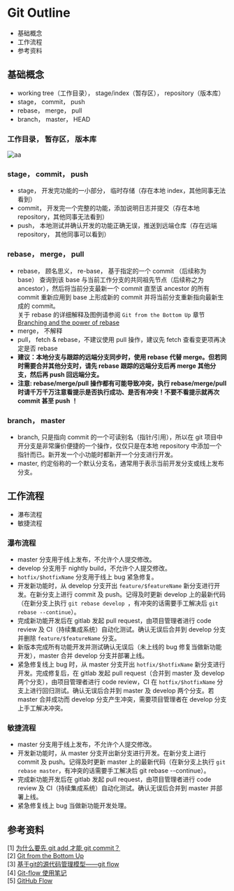 # Git Outline

* 基础概念
* 工作流程
* 参考资料

## 基础概念
* working tree（工作目录）， stage/index（暂存区）， repository（版本库）
* stage， commit， push
* rebase， merge， pull
* branch， master， HEAD

### 工作目录， 暂存区， 版本库
![aa](https://jwiegley.github.io/git-from-the-bottom-up/images/lifecycle.png)

### stage， commit， push
* stage， 开发完功能的一小部分， 临时存储（存在本地 index，其他同事无法看到）
* commit， 开发完一个完整的功能，添加说明日志并提交（存在本地 repository，其他同事无法看到）
* push， 本地测试并确认开发的功能正确无误，推送到远端仓库（存在远端 repository， 其他同事可以看到）

### rebase， merge， pull
* rebase， 顾名思义， re-base， 基于指定的一个 commit （后续称为 base） 查询到该 base 与当前工作分支的共同祖先节点（后续称之为 ancestor），然后将当前分支最新一个 commit 直至该 ancestor 的所有 commit 重新应用到 base 上形成新的 commit 并将当前分支重新指向最新生成的 commit。   
关于 rebase 的详细解释及图例请参阅 `Git from the Bottom Up` 章节 [Branching and the power of rebase](https://jwiegley.github.io/git-from-the-bottom-up/1-Repository/7-branching-and-the-power-of-rebase.html)
* merge， 不解释
* pull， fetch & rebase，不建议使用 pull 操作，建议先 fetch 查看变更项再决定是否 rebase
* **建议：本地分支与跟踪的远端分支同步时，使用 rebase 代替 merge。但若同时需要合并其他分支时，请先 rebase 跟踪的远端分支后再 merge 其他分支，然后再 push 回远端分支。** 
* **注意: rebase/merge/pull 操作都有可能导致冲突，执行 rebase/merge/pull 时请千万千万注意看提示是否执行成功、是否有冲突！不要不看提示就再次 commit 甚至 push ！**

### branch， master
* branch, 只是指向 commit 的一个可读别名（指针/引用），所以在 git 项目中开分支是非常廉价便捷的一个操作，仅仅只是在本地 repository 中添加一个指针而已。新开发一个小功能时都新开一个分支进行开发。
* master, 约定俗称的一个默认分支名，通常用于表示当前开发分支或线上发布分支。

## 工作流程
* 瀑布流程
* 敏捷流程

### 瀑布流程
* master 分支用于线上发布，不允许个人提交修改。
* develop 分支用于 nightly build，不允许个人提交修改。
* `hotfix/$hotfixName` 分支用于线上 bug 紧急修复。
* 开发新功能时，从 develop 分支开出 `feature/$featureName` 新分支进行开发。在新分支上进行 commit 及 push。记得及时更新 develop 上的最新代码（在新分支上执行 `git rebase develop `，有冲突的话需要手工解决后 `git rebase --continue`）。
* 完成新功能开发后在 gitlab 发起 pull request，由项目管理者进行 code review 及 CI（持续集成系统）自动化测试。确认无误后合并到 develop 分支并删除 `feature/$featureName` 分支。
* 新版本完成所有功能开发并测试确认无误后（未上线的 bug 修复当做新功能开发），master 合并 develop 分支并部署上线。
* 紧急修复线上 bug 时，从 master 分支开出 `hotfix/$hotfixName` 新分支进行开发。完成修复后，在 gitlab 发起 pull request（合并到 master 及 develop 两个分支），由项目管理者进行 code review，CI 在 `hotfix/$hotfixName` 分支上进行回归测试。确认无误后合并到 master 及 develop 两个分支。若 master 合并成功而 develop 分支产生冲突，需要项目管理者在 develop 分支上手工解决冲突。

### 敏捷流程
* master 分支用于线上发布，不允许个人提交修改。
* 开发新功能时，从 master 分支开出新分支进行开发。在新分支上进行 commit 及 push。记得及时更新 master 上的最新代码（在新分支上执行 `git rebase master`，有冲突的话需要手工解决后 git rebase --continue）。
* 完成新功能开发后在 gitlab 发起 pull request，由项目管理者进行 code review 及 CI（持续集成系统）自动化测试。确认无误后合并到 master 并部署上线。
* 紧急修复线上 bug 当做新功能开发处理。

## 参考资料
[1] [为什么要先 git add 才能 git commit？](https://www.zhihu.com/question/19946553)  
[2] [Git from the Bottom Up](https://jwiegley.github.io/git-from-the-bottom-up/)  
[3] [基于git的源代码管理模型——git flow](http://www.ituring.com.cn/article/56870)  
[4] [Git-flow 使用笔记](https://fann.im/blog/2012/03/12/git-flow-notes/)  
[5] [GitHub Flow](http://scottchacon.com/2011/08/31/github-flow.html)  

